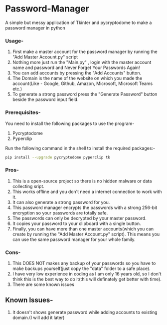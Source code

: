# Password-Manager
A simple but messy application of Tkinter and pycryptodome to make a password manager in python


### Usage-
1. First make a master account for the password manager by running the "Add Master Account.py" script
2. Nothing more just run the "Main.py" , login with the master account name and password and Never Forget Your Passwords Again!
3. You can add accounts by pressing the "Add Accounts" button.
4. The Domain is the name of the website on which you made the account(Like - Google, Github, Amazon, Microsoft, Microsoft Teams etc.)
5. To generate a strong password press the "Generate Password" button beside the password input field.

### Prerequisites-
You need to install the following packages to use the program-
1. Pycryptodome
2. Pyperclip

Run the following command in the shell to install the required packages:-
```sh
pip install --upgrade pycryptodome pyperclip tk
```

### Pros-
1. This is a open-source project so there is no hidden malware or data collecting sript.
2. This works offline and you don't need a internet connection to work with it.
3. It can also generate a strong password for you.
4. This password manager encrypts the passwords with a strong 256-bit encryption so your passwords are totally safe.
5. The passwords can only be decrypted by your master password.
6. It copies your password to your clipboard with a single button.
7. Finally, you can have more than one master accounts(which you can create by running the "Add Master Account.py" script). This means you can use the same password manager for your whole family.

### Cons-
1. This DOES NOT makes any backup of your passwords so you have to make backups yourself(just copy the "data" folder to a safe place).
2. I have very low experience in coding as I am only 16 years old, so I don't think this is the best way to do it(this will definately get better with time).
3. There are some known issues

## Known Issues-
1. It doesn't shows generate password while adding accounts to existing domain.(I will add it later)
